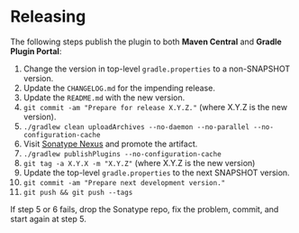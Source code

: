 # Releasing

The following steps publish the plugin to both **Maven Central** and **Gradle Plugin Portal**:

1. Change the version in top-level `gradle.properties` to a non-SNAPSHOT version.
2. Update the `CHANGELOG.md` for the impending release.
3. Update the `README.md` with the new version.
4. `git commit -am "Prepare for release X.Y.Z."` (where X.Y.Z is the new version).
5. `./gradlew clean uploadArchives --no-daemon --no-parallel --no-configuration-cache`
6. Visit [Sonatype Nexus](https://oss.sonatype.org/) and promote the artifact.
7. `./gradlew publishPlugins --no-configuration-cache`
8. `git tag -a X.Y.X -m "X.Y.Z"` (where X.Y.Z is the new version)
9. Update the top-level `gradle.properties` to the next SNAPSHOT version.
10. `git commit -am "Prepare next development version."`
11. `git push && git push --tags`

If step 5 or 6 fails, drop the Sonatype repo, fix the problem, commit, and start again at step 5.
